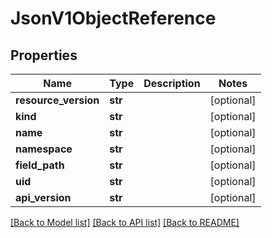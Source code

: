 # JsonV1ObjectReference


## Properties
Name | Type | Description | Notes
------------ | ------------- | ------------- | -------------
**resource_version** | **str** |  | [optional] 
**kind** | **str** |  | [optional] 
**name** | **str** |  | [optional] 
**namespace** | **str** |  | [optional] 
**field_path** | **str** |  | [optional] 
**uid** | **str** |  | [optional] 
**api_version** | **str** |  | [optional] 

[[Back to Model list]](../README.md#documentation-for-models) [[Back to API list]](../README.md#documentation-for-api-endpoints) [[Back to README]](../README.md)


